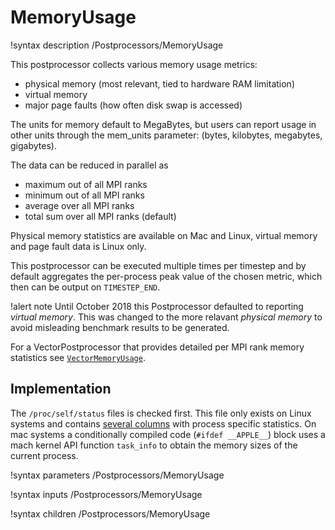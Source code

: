 # MemoryUsage

!syntax description /Postprocessors/MemoryUsage

This postprocessor collects various memory usage metrics:

- physical memory (most relevant, tied to hardware RAM limitation)
- virtual memory
- major page faults (how often disk swap is accessed)

The units for memory default to MegaBytes, but users can report usage in other
units through the mem_units parameter: (bytes, kilobytes, megabytes, gigabytes).

The data can be reduced in parallel as

- maximum out of all MPI ranks
- minimum out of all MPI ranks
- average over all MPI ranks
- total sum over all MPI ranks (default)

Physical memory statistics are available on Mac and Linux, virtual memory and
page fault data is Linux only.

This postprocessor can be executed multiple times per timestep and by default
aggregates the per-process peak value of the chosen metric, which then can be
output on `TIMESTEP_END`.

!alert note
Until October 2018 this Postprocessor defaulted to reporting *virtual memory*.
This was changed to the more relavant *physical memory* to avoid misleading
benchmark results to be generated.

For a VectorPostprocessor that provides detailed per MPI rank memory statistics see
[`VectorMemoryUsage`](/VectorMemoryUsage.md).

## Implementation

The `/proc/self/status` files is checked first. This file only exists on Linux
systems and contains
[several columns](http://man7.org/linux/man-pages/man5/proc.5.html) with process
specific statistics. On mac systems a conditionally compiled code (`#ifdef __APPLE__`)
block uses a mach kernel API function `task_info` to obtain the memory sizes of the
current process.

!syntax parameters /Postprocessors/MemoryUsage

!syntax inputs /Postprocessors/MemoryUsage

!syntax children /Postprocessors/MemoryUsage

